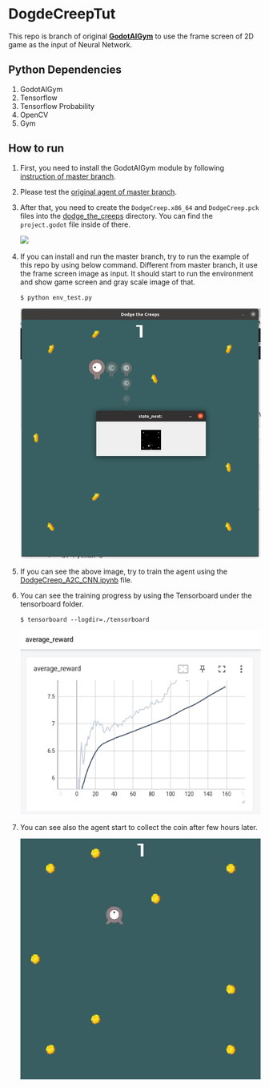 # DogdeCreepTut

This repo is branch of original **[GodotAIGym](https://github.com/lupoglaz/GodotAIGym)** to use the frame screen of 2D game as the input of Neural Network.

## Python Dependencies

1. GodotAIGym
2. Tensorflow
3. Tensorflow Probability
4. OpenCV
5. Gym

## How to run

1. First, you need to install the GodotAIGym module by following [instruction of master branch](https://github.com/lupoglaz/GodotAIGym).

2. Please test the [original agent of master branch](https://github.com/lupoglaz/GodotAIGym/tree/master/Tutorials/InvPendulumTut).

3. After that, you need to create the `DodgeCreep.x86_64` and `DodgeCreep.pck` files into the [dodge_the_creeps](https://github.com/kimbring2/GodotAIGym/tree/uint_type_update/Tutorials/DogdeCreepTut/dodge_the_creeps "dodge_the_creeps") directory. You can find the `project.godot` file inside of there.
   
   ![](/home/kimbring2/snap/marktext/9/.config/marktext/images/2024-09-28-10-32-46-Screenshot%20from%202024-09-28%2010-31-55.png)

4. If you can install and run the master branch, try to run the example of this repo by using below command. Different from master branch, it use the frame screen image as input. It should start to run the environment and show game screen and gray scale image of that. 
   
   ```
   $ python env_test.py
   ```
   
   ![](images/image_1.png "env_test.py image")

5. If you can see the above image, try to train the agent using the [DodgeCreep_A2C_CNN.ipynb](https://github.com/kimbring2/GodotAIGym/blob/uint_type_update/Tutorials/DogdeCreepTut/DodgeCreep_A2C_CNN.ipynb "DodgeCreep_A2C_CNN.ipynb") file.

6. You can see the training progress by using the Tensorboard under the tensorboard folder.
   
   ```
   $ tensorboard --logdir=./tensorboard
   ```
   
   ![](images/reward_graph.png "tensorboard reward graph")

7. You can see also the agent start to collect the coin after few hours later.
   
   ![](images/training_result.gif "training result")
